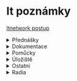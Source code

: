 # It poznámky

[Itnetwork postup](https://www.itnetwork.cz/postup)

<details close>
<summary>Přednášky</summary>
<a href="https://github.com/bedjan/itpoznamky/blob/main/html.md"  target="_blank">1. Html</a>&nbsp;&nbsp;<br />
<a href="https://github.com/bedjan/itpoznamky/blob/main/java.md"  target="_blank">2. Java</a>&nbsp;&nbsp;<br />
</details>

<details close>
<summary>Dokumentace</summary>

<a href="http://ctp.mkprog.eu/cz/java/" target="_blank">Programování v jazyce Java</a>  
<a href="https://java.vse.cz/Main/HomePage" target="_blank">Java VŠE</a>  
<a href="https://www.algoritmy.net/article/21340/Uvod-1" target="_blank">Java pro začátečníky</a>  
<a href="https://programujes.cz/java/online-kurz-programovani-java-1-objekty-vypis-na-obrazovku/1914/" target="_blank">Online kurz zdarma</a> 
<a href="https://www.fi.muni.cz/~tomp/slides/pb162/toc.html" target="_blank">Programovani v jazyce Java</a> 
<a href="https://www.fi.muni.cz/~tomp/slides/pb162/printable.html" target="_blank">Programování v jazyce Java 2</a> 
<a href="https://ivt.mzf.cz/algoritmizace-a-programovani/java/" target="_blank">Programování v jazyce Java 3</a> 

</details>


<details close>
<summary>Pomůcky</summary>

<a href="https://urltomarkdown.com/"  target="_blank">Html to markdown</a>&nbsp;&nbsp;<br />
<a href="https://markdowntohtml.com/"  target="_blank">Markdown to html</a>&nbsp;&nbsp;<br />

</details>



<details close>
<summary>Úložiště</summary>

<a href="https://uschovna.cz/"  target="_blank">Úschovna</a>&nbsp;&nbsp;<br />
  <a href="https://zalohuj.si"  target="_blank">Zalohuj.si</a>&nbsp;&nbsp;<br />
<a href="https://fastshare.cz"  target="_blank">Fastshare</a>&nbsp;&nbsp;<br />
<a href="https://datoid.cz"  target="_blank">Datoid</a>&nbsp;&nbsp;<br />
<a href="https://prehrajto.cz"  target="_blank">Prehrajto</a>&nbsp;&nbsp;<br />

<a href="https://sdilej.cz"  target="_blank">Sdílej</a>&nbsp;&nbsp;<br />
<a href="https://edisk.cz"  target="_blank">Edisk</a>&nbsp;&nbsp;<br />
<a href="https://kukaj.to"  target="_blank">Kukaj</a>&nbsp;&nbsp;<br />
<a href="https://webshare.cz/"  target="_blank">Webshare</a>&nbsp;&nbsp;<br />
<a href="https://dafilms.cz"  target="_blank">Dafilms</a>&nbsp;&nbsp;<br />
<a href="https://dfiles.eu/"  target="_blank">Dfiles.eu</a>&nbsp;&nbsp;<br />
<a href="https://multcloud.com"  target="_blank">Multcloud.com</a>&nbsp;&nbsp;<br />
<a href="https://dropbox.com"  target="_blank">Dropbox</a>&nbsp;&nbsp;<br />
<a href="https://idrive.com"  target="_blank">Idrive</a>&nbsp;&nbsp;<br />
<a href="https://onecloud.com"  target="_blank">Onecloud</a>&nbsp;&nbsp;<br />

</details>

<details close>
<summary>Ostatní</summary>

<a href="https://www.aha-music.com/"  target="_blank">Zjisteni hudby online</a>&nbsp;&nbsp;<br />
<a href="https://github.com/bedjan/mm/raw/master/radia_online.m3u"  target="_blank">Radia playlist</a>&nbsp;&nbsp;<br />

</details>

<details close>
<summary>Radia</summary>

<a href="https://stream.rcs.revma.com/asn0cmvb938uv" target="_blank">Radio Kiss</a>  
<a href="http://mpc1.mediacp.eu:8342/stream" target="_blank">Radio 4U</a>  
<a href="http://ice.actve.net/fm-evropa2-128" target="_blank">Radio Evropa2</a>  
<a href="https://github.com/bedjan/mm/raw/master/radia_online.m3u" target="_blank">Radio cely playlist</a>  
</details>
